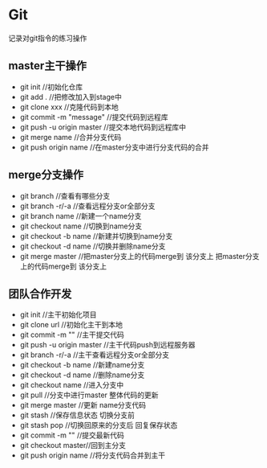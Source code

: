 # Git
记录对git指令的练习操作

## master主干操作
* git init //初始化仓库
* git add . //把修改加入到stage中
* git clone xxx  //克隆代码到本地
* git commit -m "message"  //提交代码到远程库
* git push -u origin master //提交本地代码到远程库中
* git merge name //合并分支代码
* git push origin name //在master分支中进行分支代码的合并

## merge分支操作
* git branch //查看有哪些分支
* git branch -r/-a //查看远程分支or全部分支
* git branch name //新建一个name分支
* git checkout name //切换到name分支
* git checkout -b name //新建并切换到name分支
* git checkout -d name //切换并删除name分支
* git merge master //把master分支上的代码merge到 该分支上
把master分支上的代码merge到 该分支上

## 团队合作开发
* git init //主干初始化项目
* git clone url  //初始化主干到本地
* git commit -m "" //主干提交代码
* git push -u origin master //主干代码push到远程服务器
* git branch -r/-a //主干查看远程分支or全部分支
* git checkout -b name //新建name分支
* git checkout -d name //删除name分支
* git checkout name //进入分支中
* git pull //分支中进行master 整体代码的更新
* git merge master //更新 name分支代码
* git stash //保存信息状态 切换分支前
* git stash pop //切换回原来的分支后 回复保存状态
* git commit -m "" //提交最新代码
* git checkout master//回到主分支
* git push origin name //将分支代码合并到主干